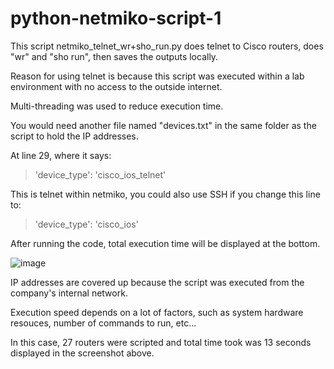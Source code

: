 # python-netmiko-script-1
This script netmiko_telnet_wr+sho_run.py does telnet to Cisco routers, does "wr" and "sho run", then saves the outputs locally.

Reason for using telnet is because this script was executed within a lab environment with no access to the outside internet.

Multi-threading was used to reduce execution time.

You would need another file named "devices.txt" in the same folder as the script to hold the IP addresses.

At line 29, where it says:
> 'device_type': 'cisco_ios_telnet'

This is telnet within netmiko, you could also use SSH if you change this line to:
> 'device_type': 'cisco_ios'

After running the code, total execution time will be displayed at the bottom.

![image](https://user-images.githubusercontent.com/128099142/225773439-63a78f4c-8dca-45d3-a7e4-c4bc038be72a.png)

IP addresses are covered up because the script was executed from the company's internal network.

Execution speed depends on a lot of factors, such as system hardware resouces, number of commands to run, etc...

In this case, 27 routers were scripted and total time took was 13 seconds displayed in the screenshot above.
